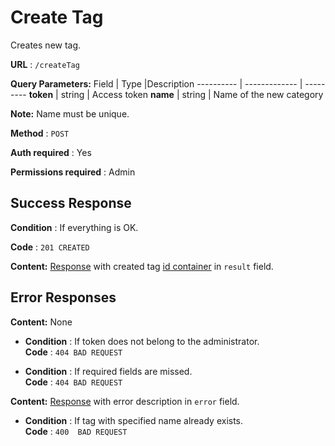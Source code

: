# Create Tag

Creates new tag.

**URL** : `/createTag`

**Query Parameters:** 
Field | Type |Description
---------- | ------------- | ---------
__token__ | string | Access token
__name__ | string | Name of the new category

**Note:**
Name must be unique.

**Method** : `POST`

**Auth required** : Yes

**Permissions required** : Admin

## Success Response

**Condition** : If everything is OK.

**Code** : `201 CREATED`

**Content:** [Response](../types/response.md) with created tag [id container](../types/idcont.md) in `result` field.



## Error Responses
**Content:** None
* **Condition** : If token does not belong to the administrator.  
**Code** : `404 BAD REQUEST`

* **Condition** : If required fields are missed.  
**Code** : `404 BAD REQUEST`

**Content:** [Response](../types/response.md) with error description in `error` field.

* **Condition** : If tag with specified name already exists.  
**Code** : `400  BAD REQUEST`



